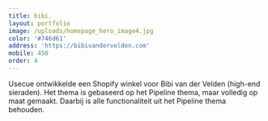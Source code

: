 ```yaml
---
title: bibi.
layout: portfolio
image: /uploads/homepage_hero_image4.jpg
color: '#746d61'
address: 'https://bibivandervelden.com'
mobile: 450
order: 4
---
```



Usecue ontwikkelde een Shopify winkel voor Bibi van der Velden (high-end sieraden). Het thema is gebaseerd op het Pipeline thema, maar volledig op maat gemaakt. Daarbij is alle functionaliteit uit het Pipeline thema behouden.